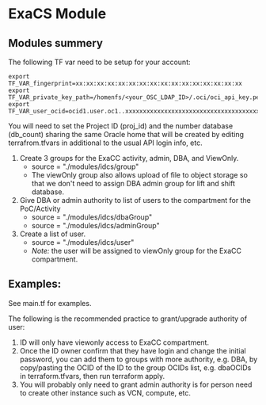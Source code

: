# ExaCS Module

## Modules summery

The following TF var need to be setup for your account:

```
export TF_VAR_fingerprint=xx:xx:xx:xx:xx:xx:xx:xx:xx:xx:xx:xx:xx:xx:xx:xx
export TF_VAR_private_key_path=/homenfs/<your_OSC_LDAP_ID>/.oci/oci_api_key.pem
export TF_VAR_user_ocid=ocid1.user.oc1..xxxxxxxxxxxxxxxxxxxxxxxxxxxxxxxxxxxxxxxxxxxxxxxxxxxxxxxxxxxx
```

You will need to set the Project ID (proj_id) and the number database (db_count) sharing the same Oracle home that will be created by editing terrafrom.tfvars in additional to the usual API login info, etc.

1. Create 3 groups for the ExaCC activity, admin, DBA, and ViewOnly.
    * source = "./modules/idcs/group"
    * The viewOnly group also allows upload of file to object storage so that we don't need to assign DBA admin group for lift and shift database.
2. Give DBA or admin authority to list of users to the compartment for the PoC/Activity
    * source = "./modules/idcs/dbaGroup"
    * source = "./modules/idcs/adminGroup"
3. Create a list of user.
    * source = "./modules/idcs/user"
    * *Note:* the user will be assigned to viewOnly group for the ExaCC compartment.

## Examples:

See main.tf for examples.

The following is the recommended practice to grant/upgrade authority of user:

1. ID will only have viewonly access to ExaCC compartment.
2. Once the ID owner confirm that they have login and change the initial password, you can add them to groups with more authority, e.g. DBA, by copy/pasting the OCID of the ID to the group OCIDs list, e.g. dbaOCIDs in terraform.tfvars, then run terraform apply.
3. You will probably only need to grant admin authority is for person need to create other instance such as VCN, compute, etc.